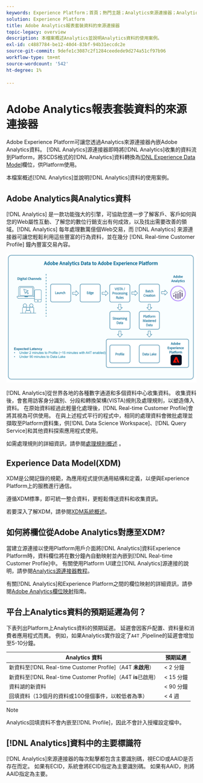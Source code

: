 ```yaml
---
keywords: Experience Platform；首頁；熱門主題；Analytics來源連接器；Analytics
solution: Experience Platform
title: Adobe Analytics報表套裝資料的來源連接器
topic-legacy: overview
description: 本檔案概述Analytics並說明Analytics資料的使用案例。
exl-id: c4887784-be12-40d4-83bf-94b31eccdc2e
source-git-commit: 9defe1c3087c2f1284ceedede9d274a51cf97b96
workflow-type: tm+mt
source-wordcount: '542'
ht-degree: 1%

---
```


# Adobe Analytics報表套裝資料的來源連接器

Adobe Experience Platform可讓您透過Analytics來源連接器內嵌Adobe Analytics資料。 [!DNL Analytics]源連接器即時將[!DNL Analytics]收集的資料流到Platform，將SCDS格式的[!DNL Analytics]資料轉換為[!DNL Experience Data Model](XDM)欄位，供Platform使用。

本檔案概述[!DNL Analytics]並說明[!DNL Analytics]資料的使用案例。

## Adobe Analytics與Analytics資料

[!DNL Analytics] 是一款功能強大的引擎，可協助您進一步了解客戶、客戶如何與您的Web屬性互動、了解您的數位行銷支出有何成效，以及找出需要改善的領域。[!DNL Analytics] 每年處理數萬億個Web交易，而 [!DNL Analytics] 來源連接器可讓您輕鬆利用這些豐富的行為資料，並在幾分 [!DNL Real-time Customer Profile] 鐘內豐富交易內容。

![](./images/analytics-data-experience-platform.png)

[!DNL Analytics]從世界各地的各種數字通道和多個資料中心收集資料。 收集資料後，會套用訪客身分識別、分段和轉換架構(VISTA)規則及處理規則，以塑造傳入資料。 在原始資料經過此輕量化處理後，[!DNL Real-time Customer Profile]會將其視為可供使用。 在與上述程式平行的程式中，相同的處理資料會微批處理並擷取至Platform資料集，供[!DNL Data Science Workspace]、[!DNL Query Service]和其他資料探索應用程式使用。

如需處理規則的詳細資訊，請參閱[處理規則概述](https://experienceleague.adobe.com/docs/analytics/admin/admin-tools/processing-rules/processing-rules.html) 。

## Experience Data Model(XDM)

XDM是公開記錄的規範，為應用程式提供通用結構和定義，以便與Experience Platform上的服務進行通信。

遵循XDM標準，即可統一整合資料，更輕鬆傳送資料和收集資訊。

若要深入了解XDM，請參閱[XDM系統概述](../../../xdm/home.md)。

## 如何將欄位從Adobe Analytics對應至XDM?

當建立源連接以使用Platform用戶介面將[!DNL Analytics]資料Experience Platform時，資料欄位將在數分鐘內自動映射並內嵌到[!DNL Real-time Customer Profile]中。 有關使用Platform UI建立[!DNL Analytics]源連接的說明，請參閱[Analytics源連接器教程](../../tutorials/ui/create/adobe-applications/analytics.md)。

有關[!DNL Analytics]和Experience Platform之間的欄位映射的詳細資訊，請參閱[Adobe Analytics欄位映射](./mapping/analytics.md)指南。

## 平台上Analytics資料的預期延遲為何？

下表列出Platform上Analytics資料的預期延遲。 延遲會因客戶配置、資料量和消費者應用程式而異。 例如，如果Analytics實作設定了`A4T` ,Pipeline的延遲會增加至5-10分鐘。

| Analytics 資料 | 預期延遲 |
| -------------- | ---------------- |
| 新資料至[!DNL Real-time Customer Profile]（A4T **未啟用**） | &lt; 2 分鐘 |
| 新資料至[!DNL Real-time Customer Profile]（A4T **is**&#x200B;已啟用） | &lt; 15 分鐘 |
| 資料湖的新資料 | &lt; 90 分鐘 |
| 回填資料（13個月的資料或100億個事件，以較低者為準） | &lt; 4 週 |

>[!NOTE]
>
>Analytics回填資料不會內嵌至[!DNL Profile]，因此不會計入授權設定檔中。

## [!DNL Analytics]資料中的主要標識符

[!DNL Analytics]來源連接器的每次點擊都包含主要識別碼，視ECID或AAID是否存在而定。 如果有ECID，系統會將ECID指定為主要識別碼。 如果有AAID，則將AAID指定為主要。
